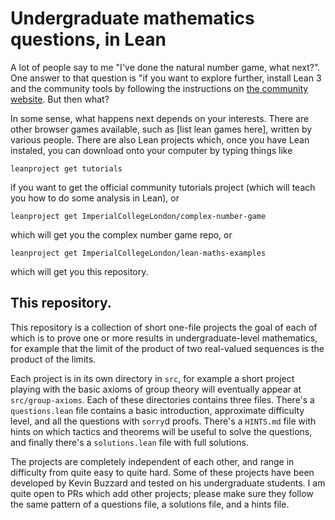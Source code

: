 # Undergraduate mathematics questions, in Lean

A lot of people say to me "I've done the natural number game,
what next?". One answer to that question is "if you want
to explore further, install Lean 3 and the community tools
by following the instructions on [the community website](https://leanprover-community.github.io/get_started.html).
But then what?

In some sense, what happens next depends on your interests.
There are other browser games available, such as [list lean
games here], written by various people. There are also Lean
projects which, once you have Lean instaled, you can download
onto your computer by typing things like

```
leanproject get tutorials
```

if you want to get the official community tutorials project
(which will teach you how to do some analysis in Lean),
or

```
leanproject get ImperialCollegeLondon/complex-number-game
```

which will get you the complex number game repo, or

```
leanproject get ImperialCollegeLondon/lean-maths-examples 
```

which will get you this repository.

## This repository.

This repository is a collection of short one-file projects
the goal of each of which is to prove one or more results in
undergraduate-level mathematics, for example that the limit
of the product of two real-valued sequences is the product
of the limits.

Each project is in its own directory in `src`, for example
a short project playing with the basic axioms of group theory
will eventually appear at `src/group-axioms`. Each of these directories
contains three files. There's a `questions.lean` file contains
a basic introduction, approximate difficulty level, and all
the questions with `sorry`d proofs. There's a `HINTS.md` file with
hints on which tactics and theorems will be useful to solve
the questions, and finally there's a `solutions.lean` file with
full solutions. 

The projects are completely independent of each other, and
range in difficulty from quite easy to quite hard. Some of these
projects have been developed by Kevin Buzzard and tested on his
undergraduate students. I am quite open to PRs which add other
projects; please make sure they follow the same pattern of
a questions file, a solutions file, and a hints file.
